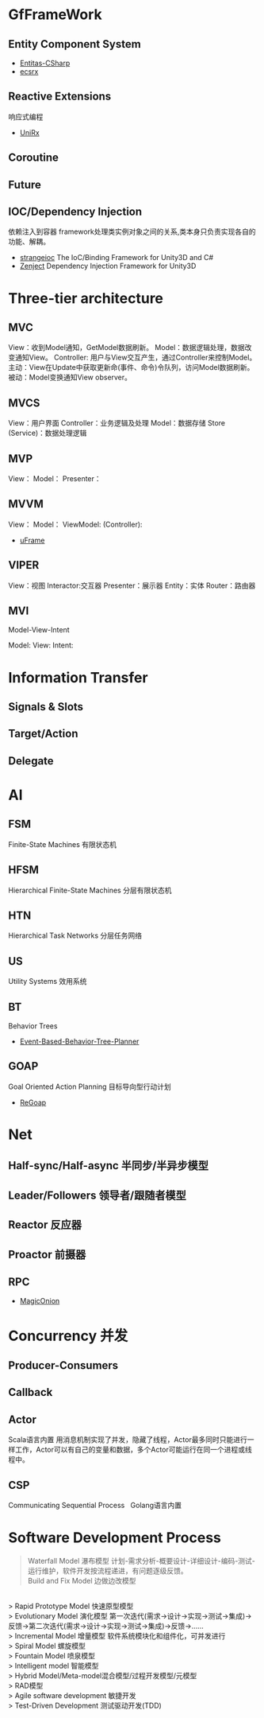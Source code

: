# GfFrameWork

## Entity Component System

* [Entitas-CSharp](https://github.com/sschmid/Entitas-CSharp)
* [ecsrx](https://github.com/grofit/ecsrx)

## Reactive Extensions
响应式编程
* [UniRx](https://github.com/neuecc/UniRx)

## Coroutine

## Future

## IOC/Dependency Injection
依赖注入到容器
framework处理类实例对象之间的关系,类本身只负责实现各自的功能、解耦。

* [strangeioc](https://github.com/strangeioc/strangeioc) The IoC/Binding Framework for Unity3D and C#
* [Zenject](https://github.com/modesttree/Zenject) Dependency Injection Framework for Unity3D

# Three-tier architecture
## MVC
View：收到Model通知，GetModel数据刷新。
Model：数据逻辑处理，数据改变通知View。
Controller: 用户与View交互产生，通过Controller来控制Model。
主动：View在Update中获取更新命(事件、命令)令队列，访问Model数据刷新。
被动：Model变换通知View observer。

## MVCS 
View：用户界面 
Controller：业务逻辑及处理 
Model：数据存储
Store (Service)：数据处理逻辑

## MVP
View：
Model：
Presenter：

## MVVM
View：
Model：
ViewModel:
(Controller):

* [uFrame](https://github.com/uFrame/uFrame.Complete)

## VIPER
View：视图
Interactor:交互器
Presenter：展示器 
Entity：实体
Router：路由器

## MVI
Model-View-Intent

Model:
View:
Intent:

# Information Transfer
## Signals & Slots
## Target/Action
## Delegate

# AI
## FSM
Finite-State Machines
有限状态机

## HFSM
Hierarchical Finite-State Machines
分层有限状态机

## HTN
Hierarchical Task Networks
分层任务网络

## US
Utility Systems
效用系统

## BT
Behavior Trees
* [Event-Based-Behavior-Tree-Planner](https://github.com/Weilin1992/Event-Based-Behavior-Tree-Planner)

## GOAP
Goal Oriented Action Planning
目标导向型行动计划
* [ReGoap](https://github.com/luxkun/ReGoap)

# Net
## Half-sync/Half-async 半同步/半异步模型
## Leader/Followers 领导者/跟随者模型
## Reactor 反应器
## Proactor 前摄器
## RPC
* [MagicOnion](https://github.com/neuecc/MagicOnion)
 
# Concurrency 并发
## Producer-Consumers 
## Callback
## Actor
 Scala语言内置
 用消息机制实现了并发，隐藏了线程，Actor最多同时只能进行一样工作，Actor可以有自己的变量和数据，多个Actor可能运行在同一个进程或线程中。
## CSP 
   Communicating Sequential Process
   Golang语言内置

# Software Development Process
> Waterfall Model 瀑布模型
计划-需求分析-概要设计-详细设计-编码-测试-运行维护，软件开发按流程递进，有问题逐级反馈。</br>
> Build and Fix Model 边做边改模型
</br>
> Rapid Prototype Model 快速原型模型
</br>
> Evolutionary Model 演化模型
第一次迭代(需求->设计->实现->测试->集成)->反馈->第二次迭代(需求->设计->实现->测试->集成)->反馈->…… </br>
> Incremental Model 增量模型
软件系统模块化和组件化，可并发进行</br>
> Spiral Model 螺旋模型
</br>
> Fountain Model 喷泉模型
</br>
> Intelligent model 智能模型
</br>
> Hybrid Model/Meta-model混合模型/过程开发模型/元模型
</br>
> RAD模型
</br>
> Agile software development 敏捷开发 
</br>
> Test-Driven Development 测试驱动开发(TDD) 
</br>
